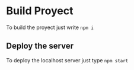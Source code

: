 # Build Proyect

To build the proyect just write `npm i`


## Deploy the server

To deploy the localhost server just type `npm start`